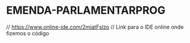 # EMENDA-PARLAMENTARPROG

// https://www.online-ide.com/2miatFslzo
// Link para o IDE online onde fizemos o código
